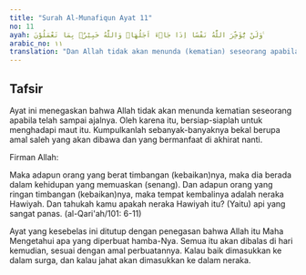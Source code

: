 ```yaml
---
title: "Surah Al-Munafiqun Ayat 11"
no: 11
ayah: وَلَنْ يُّؤَخِّرَ اللّٰهُ نَفْسًا اِذَا جَاۤءَ اَجَلُهَاۗ وَاللّٰهُ خَبِيْرٌۢ بِمَا تَعْمَلُوْنَ ࣖ 
arabic_no: ١١
translation: "Dan Allah tidak akan menunda (kematian) seseorang apabila waktu kematiannya telah datang. Dan Allah Mahateliti apa yang kamu kerjakan."
---
```


## Tafsir

Ayat ini menegaskan bahwa Allah tidak akan menunda kematian seseorang apabila telah sampai ajalnya. Oleh karena itu, bersiap-siaplah untuk menghadapi maut itu. Kumpulkanlah sebanyak-banyaknya bekal berupa amal saleh yang akan dibawa dan yang bermanfaat di akhirat nanti. 



Firman Allah:

Maka adapun orang yang berat timbangan (kebaikan)nya, maka dia berada dalam kehidupan yang memuaskan (senang). Dan adapun orang yang ringan timbangan (kebaikan)nya, maka tempat kembalinya adalah neraka Hawiyah. Dan tahukah kamu apakah neraka Hawiyah itu? (Yaitu) api yang sangat panas. (al-Qari'ah/101: 6-11)

Ayat yang kesebelas ini ditutup dengan penegasan bahwa Allah itu Maha Mengetahui apa yang diperbuat hamba-Nya. Semua itu akan dibalas di hari kemudian, sesuai dengan amal perbuatannya. Kalau baik dimasukkan ke dalam surga, dan kalau jahat akan dimasukkan ke dalam neraka.